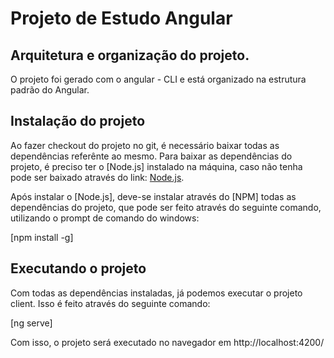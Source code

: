 # Projeto de Estudo Angular

## Arquitetura e organização do projeto.

O projeto foi gerado com o angular - CLI e está organizado na estrutura padrão do Angular.

## Instalação do projeto

Ao fazer checkout do projeto no git, é necessário baixar todas as dependências referênte ao mesmo.
Para baixar as dependências do projeto, é preciso ter o [Node.js] instalado na máquina,
caso não tenha pode ser baixado através do link: [Node.js](https://nodejs.org/en/download/).

Após instalar o [Node.js], deve-se instalar através do [NPM] todas as dependências do projeto, que 
pode ser feito através do seguinte comando, utilizando o prompt de comando do windows:

[npm install -g]

## Executando o projeto

Com todas as dependências instaladas, já podemos executar o projeto client. Isso é feito através do seguinte comando:

[ng serve]

Com isso, o projeto será executado no navegador em http://localhost:4200/